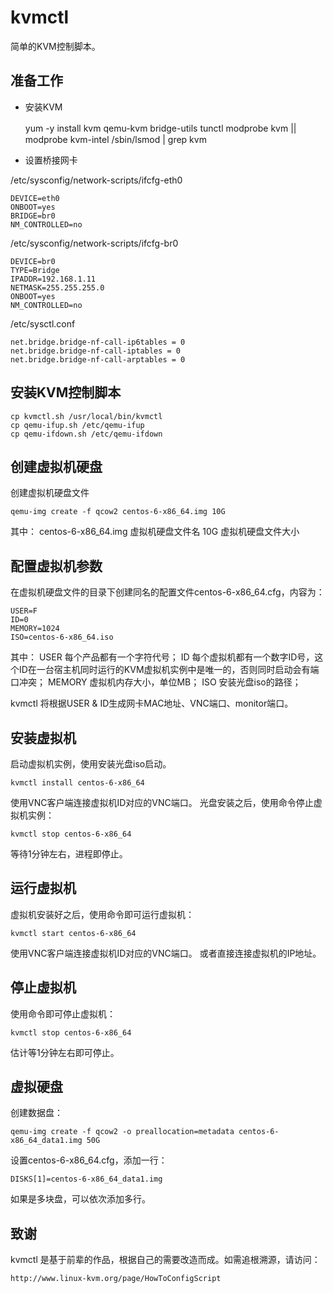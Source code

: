 kvmctl
======

简单的KVM控制脚本。

准备工作
-------

* 安装KVM

    yum -y install kvm qemu-kvm bridge-utils tunctl
    modprobe kvm ||　modprobe kvm-intel
    /sbin/lsmod | grep kvm

* 设置桥接网卡

/etc/sysconfig/network-scripts/ifcfg-eth0
    
    DEVICE=eth0
    ONBOOT=yes
    BRIDGE=br0
    NM_CONTROLLED=no


/etc/sysconfig/network-scripts/ifcfg-br0

    DEVICE=br0
    TYPE=Bridge
    IPADDR=192.168.1.11
    NETMASK=255.255.255.0
    ONBOOT=yes
    NM_CONTROLLED=no

/etc/sysctl.conf

    net.bridge.bridge-nf-call-ip6tables = 0
    net.bridge.bridge-nf-call-iptables = 0
    net.bridge.bridge-nf-call-arptables = 0


安装KVM控制脚本
---------------

    cp kvmctl.sh /usr/local/bin/kvmctl
    cp qemu-ifup.sh /etc/qemu-ifup
    cp qemu-ifdown.sh /etc/qemu-ifdown

创建虚拟机硬盘
--------------

创建虚拟机硬盘文件

    qemu-img create -f qcow2 centos-6-x86_64.img 10G

其中：
    centos-6-x86_64.img 虚拟机硬盘文件名
    10G 虚拟机硬盘文件大小


配置虚拟机参数
------------

在虚拟机硬盘文件的目录下创建同名的配置文件centos-6-x86_64.cfg，内容为：

    USER=F
    ID=0
    MEMORY=1024
    ISO=centos-6-x86_64.iso

其中：
    USER 每个产品都有一个字符代号；
    ID 每个虚拟机都有一个数字ID号，这个ID在一台宿主机同时运行的KVM虚拟机实例中是唯一的，否则同时启动会有端口冲突；
    MEMORY 虚拟机内存大小，单位MB；
    ISO 安装光盘iso的路径；

kvmctl 将根据USER & ID生成网卡MAC地址、VNC端口、monitor端口。

安装虚拟机
--------

启动虚拟机实例，使用安装光盘iso启动。

    kvmctl install centos-6-x86_64

使用VNC客户端连接虚拟机ID对应的VNC端口。
光盘安装之后，使用命令停止虚拟机实例：

    kvmctl stop centos-6-x86_64

等待1分钟左右，进程即停止。


运行虚拟机
---------

虚拟机安装好之后，使用命令即可运行虚拟机：

    kvmctl start centos-6-x86_64

使用VNC客户端连接虚拟机ID对应的VNC端口。
或者直接连接虚拟机的IP地址。


停止虚拟机
---------

使用命令即可停止虚拟机：

    kvmctl stop centos-6-x86_64

估计等1分钟左右即可停止。


虚拟硬盘
-------

创建数据盘：

    qemu-img create -f qcow2 -o preallocation=metadata centos-6-x86_64_data1.img 50G

设置centos-6-x86_64.cfg，添加一行：

    DISKS[1]=centos-6-x86_64_data1.img

如果是多块盘，可以依次添加多行。


致谢
----

kvmctl 是基于前辈的作品，根据自己的需要改造而成。如需追根溯源，请访问：

    http://www.linux-kvm.org/page/HowToConfigScript
